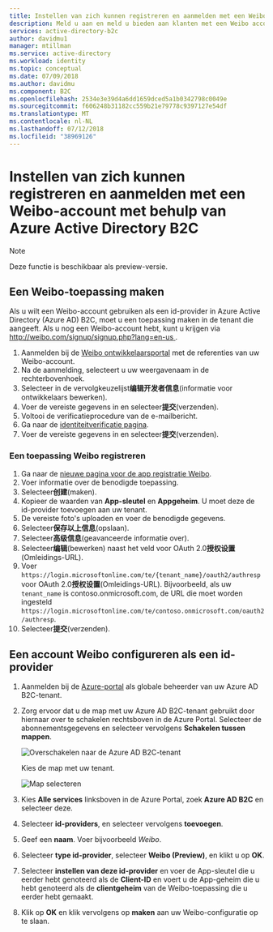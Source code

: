 ```yaml
---
title: Instellen van zich kunnen registreren en aanmelden met een Weibo-account met behulp van Azure Active Directory B2C | Microsoft Docs
description: Meld u aan en meld u bieden aan klanten met een Weibo account in uw toepassingen met behulp van Azure Active Directory B2C.
services: active-directory-b2c
author: davidmu1
manager: mtillman
ms.service: active-directory
ms.workload: identity
ms.topic: conceptual
ms.date: 07/09/2018
ms.author: davidmu
ms.component: B2C
ms.openlocfilehash: 2534e3e39d4a6dd1659dced5a1b0342798c0049e
ms.sourcegitcommit: f606248b31182cc559b21e79778c9397127e54df
ms.translationtype: MT
ms.contentlocale: nl-NL
ms.lasthandoff: 07/12/2018
ms.locfileid: "38969126"
---
```

# <a name="set-up-sign-up-and-sign-in-with-a-weibo-account-using-azure-active-directory-b2c"></a>Instellen van zich kunnen registreren en aanmelden met een Weibo-account met behulp van Azure Active Directory B2C

> [!NOTE]
> Deze functie is beschikbaar als preview-versie.
> 

## <a name="create-a-weibo-application"></a>Een Weibo-toepassing maken

Als u wilt een Weibo-account gebruiken als een id-provider in Azure Active Directory (Azure AD) B2C, moet u een toepassing maken in de tenant die aangeeft. Als u nog een Weibo-account hebt, kunt u krijgen via [ http://weibo.com/signup/signup.php?lang=en-us ](http://weibo.com/signup/signup.php?lang=en-us).

1. Aanmelden bij de [Weibo ontwikkelaarsportal](http://open.weibo.com/) met de referenties van uw Weibo-account.
2. Na de aanmelding, selecteert u uw weergavenaam in de rechterbovenhoek.
3. Selecteer in de vervolgkeuzelijst**编辑开发者信息**(informatie voor ontwikkelaars bewerken).
4. Voer de vereiste gegevens in en selecteer**提交**(verzenden).
5. Voltooi de verificatieprocedure van de e-mailbericht.
6. Ga naar de [identiteitverificatie pagina](http://open.weibo.com/developers/identity/edit).
7. Voer de vereiste gegevens in en selecteer**提交**(verzenden).

### <a name="register-a-weibo-application"></a>Een toepassing Weibo registreren

1. Ga naar de [nieuwe pagina voor de app registratie Weibo](http://open.weibo.com/apps/new).
2. Voer informatie over de benodigde toepassing.
3. Selecteer**创建**(maken).
4. Kopieer de waarden van **App-sleutel** en **Appgeheim**. U moet deze de id-provider toevoegen aan uw tenant.
5. De vereiste foto's uploaden en voer de benodigde gegevens.
6. Selecteer**保存以上信息**(opslaan).
7. Selecteer**高级信息**(geavanceerde informatie over).
8. Selecteer**编辑**(bewerken) naast het veld voor OAuth 2.0**授权设置**(Omleidings-URL).
9. Voer `https://login.microsoftonline.com/te/{tenant_name}/oauth2/authresp` voor OAuth 2.0**授权设置**(Omleidings-URL). Bijvoorbeeld, als uw `tenant_name` is contoso.onmicrosoft.com, de URL die moet worden ingesteld `https://login.microsoftonline.com/te/contoso.onmicrosoft.com/oauth2/authresp`.
10. Selecteer**提交**(verzenden).  

## <a name="configure-a-weibo-account-as-an-identity-provider"></a>Een account Weibo configureren als een id-provider

1. Aanmelden bij de [Azure-portal](https://portal.azure.com/) als globale beheerder van uw Azure AD B2C-tenant.
2. Zorg ervoor dat u de map met uw Azure AD B2C-tenant gebruikt door hiernaar over te schakelen rechtsboven in de Azure Portal. Selecteer de abonnementsgegevens en selecteer vervolgens **Schakelen tussen mappen**. 

    ![Overschakelen naar de Azure AD B2C-tenant](./media/active-directory-b2c-setup-weibo-app/switch-directories.png)

    Kies de map met uw tenant.

    ![Map selecteren](./media/active-directory-b2c-setup-weibo-app/select-directory.png)

3. Kies **Alle services** linksboven in de Azure Portal, zoek **Azure AD B2C** en selecteer deze.
4. Selecteer **id-providers**, en selecteer vervolgens **toevoegen**.
5. Geef een **naam**. Voer bijvoorbeeld *Weibo*.
6. Selecteer **type id-provider**, selecteer **Weibo (Preview)**, en klikt u op **OK**.
7. Selecteer **instellen van deze id-provider** en voer de App-sleutel die u eerder hebt genoteerd als de **Client-ID** en voert u de App-geheim die u hebt genoteerd als de **clientgeheim** van de Weibo-toepassing die u eerder hebt gemaakt.
8. Klik op **OK** en klik vervolgens op **maken** aan uw Weibo-configuratie op te slaan.
